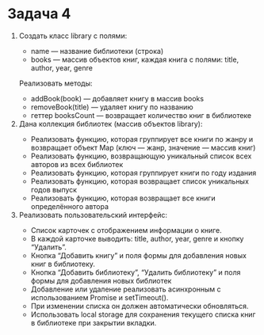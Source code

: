 <h1>Задача 4</h1>
<ol>   
    <li>Создать класс library с полями: </li>
    <ul>
        <li>name — название библиотеки (строка) </li>
        <li>books — массив объектов книг, каждая книга с полями: title, author, year, genre </li>
    </ul>
    <p>Реализовать методы: </p>
    <ul>
        <li>addBook(book) — добавляет книгу в массив books  </li>
        <li>removeBook(title) — удаляет книгу по названию </li>
        <li>геттер booksCount — возвращает количество книг в библиотеке </li>
    </ul>
    <li>Дана коллекция библиотек (массив объектов library): </li>
    <ul>
        <li>Реализовать функцию, которая группирует все книги по жанру и 
возвращает объект Map (ключ — жанр, значение — массив книг) </li>
        <li>Реализовать функцию, возвращающую уникальный список всех авторов 
из всех библиотек </li>
        <li>Реализовать функцию, которая группирует книги по году издания </li>
        <li>Реализовать функцию, которая возвращает список уникальных годов 
выпуск </li>
        <li>Реализовать функцию, которая возвращает все книги определённого 
автора</li>
    </ul>
    <li>Реализовать пользовательский интерфейс: </li>
    <ul>
        <li>Список карточек с отображением информации о книге. </li>
        <li>В каждой карточке выводить: title, author, year, genre и кнопку “Удалить”.</li>
        <li>Кнопка “Добавить книгу” и поля формы для добавления новых книг в 
библиотеку.</li>
        <li>Кнопка “Добавить библиотеку”, “Удалить библиотеку” и поля формы для 
добавления новых библиотек </li>
        <li>Добавление или удаление реализовать асинхронным с использованием 
Promise и setTimeout().</li>
        <li>При изменении списка он должен автоматически обновляться. </li>
        <li>Использовать local storage для сохранения текущего списка книг в 
библиотеке при закрытии вкладки.</li>
    </ul>
</ol>